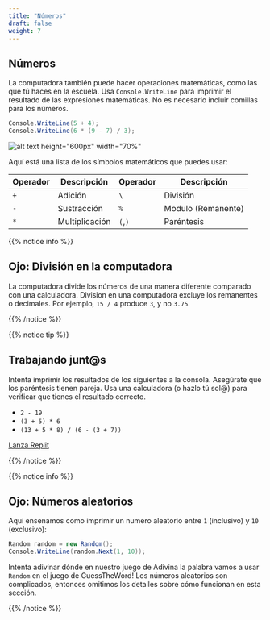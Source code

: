 ```yaml
---
title: "Números"
draft: false
weight: 7
---
```


## Números

La computadora también puede hacer operaciones matemáticas, como las que tú haces en la escuela. Usa `Console.WriteLine` para imprimir el resultado de las expresiones matemáticas. No es necesario incluir comillas para los números.

```csharp
Console.WriteLine(5 + 4);
Console.WriteLine(6 * (9 - 7) / 3);
```

![alt text height="600px" width="70%"](../media/numbers-intro.png "Printing numbers")

Aquí está una lista de los símbolos matemáticos que puedes usar:

| Operador  | Descripción  | Operador      | Descripción         |
| -------- | ----------- | ------------ | ------------------ |
| `+`      | Adición     | `\`          | División           | 
| `-`      | Sustracción | `%`          | Modulo (Remanente) |
| `*`      | Multiplicación | `(`,`)`      | Paréntesis      |

{{% notice info %}}

## Ojo: División en la computadora 

La computadora divide los números de una manera diferente comparado con una calculadora. Division en una computadora excluye los remanentes o decimales. Por ejemplo, `15 / 4` produce `3`, y no `3.75`.

{{% /notice %}}

{{% notice tip %}}

## Trabajando junt@s

Intenta imprimir los resultados de los siguientes a la consola. Asegúrate que los paréntesis tienen pareja. Usa una calculadora (o hazlo tú sol@) para verificar que tienes el resultado correcto.

- `2 - 19`
- `(3 + 5) * 6`
- `(13 + 5 * 8) / (6 - (3 + 7))`

<a class="my-2 mx-4 btn btn-info" href="https://replit.com/@nuevofoundation/NF-CSharp-blank" target="_blank">Lanza Replit</a>

{{% /notice %}}

{{% notice info %}}

## Ojo: Números aleatorios

Aquí ensenamos como imprimir un numero aleatorio entre `1` (inclusivo) y `10` (exclusivo):

```csharp
Random random = new Random();
Console.WriteLine(random.Next(1, 10));
```

Intenta adivinar dónde en nuestro juego de Adivina la palabra vamos a usar `Random` en el juego de GuessTheWord! Los números aleatorios son complicados, entonces omitimos los detalles sobre cómo funcionan en esta sección.

{{% /notice %}}
